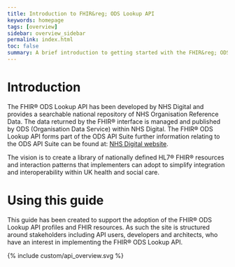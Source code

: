 ```yaml
---
title: Introduction to FHIR&reg; ODS Lookup API
keywords: homepage
tags: [overview]
sidebar: overview_sidebar
permalink: index.html
toc: false
summary: A brief introduction to getting started with the FHIR&reg; ODS Lookup API
---
```


# Introduction #

The FHIR&reg; ODS Lookup API has been developed by NHS Digital and provides a searchable national repository of NHS Organisation Reference Data. The data returned by the FHIR&reg; interface is managed and published by ODS (Organisation Data Service) within NHS Digital. The FHIR&reg; ODS Lookup API forms part of the ODS API Suite further information relating to the ODS API Suite can be found at: <a href="https://digital.nhs.uk/services/organisation-data-service/apis-for-the-organisation-data-service">NHS Digital website</a>.

The vision is to create a library of nationally defined HL7® FHIR® resources and interaction patterns that implementers can adopt to simplify integration and interoperability within UK health and social care.


# Using this guide #

This guide has been created to support the adoption of the FHIR&reg; ODS Lookup API profiles and FHIR resources. As such the site is structured around stakeholders including API users, developers and architects, who have an interest in implementing the FHIR&reg; ODS Lookup API.  

{% include custom/api_overview.svg %}


